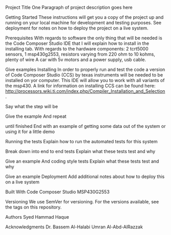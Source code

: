 Project Title
One Paragraph of project description goes here

Getting Started
These instructions will get you a copy of the project up and running on your local machine for development and testing purposes. See deployment for notes on how to deploy the project on a live system.

Prerequisites
With regards to software the only thing that will be needed is the Code Composer Studio IDE that I will explain how to install in the installing tab.
With regards to the hardware components: 2 tcrt5000 sensors, 1 msp430g2553, resistors varying from 220 ohm to 10 kohms, plenty of wire
                                         A car with 5v motors and a power supply, usb cable.
                                         
Give examples
Installing
In order to properly run and test the code a version of Code Composer Studio (CCS) by texas instruments will be needed to be installed on yor computer. This IDE will allow you to work with all variants of the msp430. A link for information on installing CCS can be found here: http://processors.wiki.ti.com/index.php/Compiler_Installation_and_Selection. 

Say what the step will be

Give the example
And repeat

until finished
End with an example of getting some data out of the system or using it for a little demo

Running the tests
Explain how to run the automated tests for this system

Break down into end to end tests
Explain what these tests test and why

Give an example
And coding style tests
Explain what these tests test and why

Give an example
Deployment
Add additional notes about how to deploy this on a live system

Built With
Code Composer Studio
MSP430G2553

Versioning
We use SemVer for versioning. For the versions available, see the tags on this repository.

Authors
Syed Hammad Haque

Acknowledgments
Dr. Bassem Al-Halabi
Umran Al-Abd-AlRazzak
